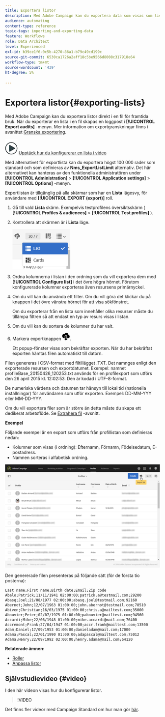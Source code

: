 ```yaml
---
title: Exportera listor
description: Med Adobe Campaign kan du exportera data som visas som listor från en översiktsskärm direkt i en fil för framtida bruk.
audience: automating
content-type: reference
topic-tags: importing-and-exporting-data
feature: Workflows
role: Data Architect
level: Experienced
exl-id: b39ce1f6-0c5b-4270-86a1-b79c49cd199c
source-git-commit: 6530ca1726a2aff18c5be9566d8008c317918e64
workflow-type: tm+mt
source-wordcount: '439'
ht-degree: 5%

---
```


# Exportera listor{#exporting-lists}

Med Adobe Campaign kan du exportera listor direkt i en fil för framtida bruk. När du exporterar en lista i en fil skapas en loggpost i **[!UICONTROL Export audits]** -menyn. Mer information om exportgranskningar finns i avsnittet [Granska exportering](../../administration/using/auditing-export-logs.md).

![](assets/do-not-localize/how-to-video.png) [Upptäck hur du konfigurerar en lista i video](#video)

Med alternativet för exportlista kan du exportera högst 100 000 rader som standard och som definieras av **Nms_ExportListLimit** alternativ. Det här alternativet kan hanteras av den funktionella administratören under **[!UICONTROL Administration]** > **[!UICONTROL Application settings]** > **[!UICONTROL Options]** -menyn.

Exportlistan är tillgänglig på alla skärmar som har en **Lista** lägesvy, för användare med **[!UICONTROL EXPORT (export)]** roll.

1. Gå till vald **Lista** skärm. Exempelvis testprofilens översiktsskärm ( **[!UICONTROL Profiles & audiences]** > **[!UICONTROL Test profiles]** ).
1. Kontrollera att skärmen är i **Lista** läge.

   ![](assets/export_list_mode_switch.png)

1. Ordna kolumnerna i listan i den ordning som du vill exportera dem med **[!UICONTROL Configure list]** i det övre högra hörnet. Förutom konfigurerade kolumner exporteras även resursens primärnyckel.
1. Om du vill kan du använda ett filter. Om du vill göra det klickar du på knappen i det övre vänstra hörnet för att visa sökfönstret.

   Om du exporterar från en lista som innehåller olika resurser måste du tillämpa filtren så att endast en typ av resurs visas i listan.

1. Om du vill kan du sortera de kolumner du har valt.
1. Markera exportknappen ![](assets/exportlistbutton.png).

   Ett popup-fönster visas som bekräftar exporten. När du har bekräftat exporten hämtas filen automatiskt till datorn.

Filen genereras i CSV-format med filtillägget .TXT. Det namnges enligt den exporterade resursen och exportdatumet. Exempel: namnet profileBase_20150426_120253.txt används för en profilexport som utförs den 26 april 2015 kl. 12:02:53. Den är kodad i UTF-8-format.

De numeriska värdena och datumen tar hänsyn till lokal tid (nationella inställningar) för användaren som utför exporten. Exempel: DD-MM-YYY eller MM-DD-YYY.

Om du vill exportera filer som är större än detta måste du skapa ett dedikerat arbetsflöde. Se [Extrahera fil](../../automating/using/extract-file.md) -avsnitt.

**Exempel**

Följande exempel är en export som utförs från profillistan som definieras nedan:

* Kolumner som visas (i ordning): Efternamn, Förnamn, Födelsedatum, E-postadress.
* Namnen sorteras i alfabetisk ordning.

![](assets/export_list_example1.png)

Den genererade filen presenteras på följande sätt (för de första tio posterna):

```
Last name;First name;Birth date;Email;Zip code
Abalo;Patrick;11/11/1941 02:00:00;patrick.a@testmail.com;29200
Abasq;Joel;21/08/1977 02:00:00;abasq.joel@testmail.com;92160
Abernot;John;12/07/1963 01:00:00;john.abernot@testmail.com;78510
Abiven;Christian;16/03/1975 01:00:00;chris.a@mailtest.com;35000
Abouvier;Peter;02/07/1975 01:00:00;pabouvier@mailtest.com;94560
Accardi;Mike;22/06/1948 01:00:00;mike.accardi@mail.com;76400
Accremont;Frank;27/04/1947 01:00:00;accr.frank@mailtest.com;13500
Adam;Daniel;17/09/1953 01:00:00;danieladam@mail.com;17000
Adama;Pascal;22/01/1990 01:00:00;adapascal@mailtest.com;75012
Adama;Henry;22/09/1992 02:00:00;henry.adama@mail.com;64120
```

**Relaterade ämnen:**

* [Roller](../../administration/using/list-of-roles.md)
* [Anpassa listor](../../start/using/customizing-lists.md)

## Självstudievideo {#video}

I den här videon visas hur du konfigurerar listor.

>[!VIDEO](https://video.tv.adobe.com/v/25288/?quality=12)

Det finns fler videor med Campaign Standard om hur man gör [här](https://experienceleague.adobe.com/docs/campaign-standard-learn/tutorials/overview.html?lang=sv).
